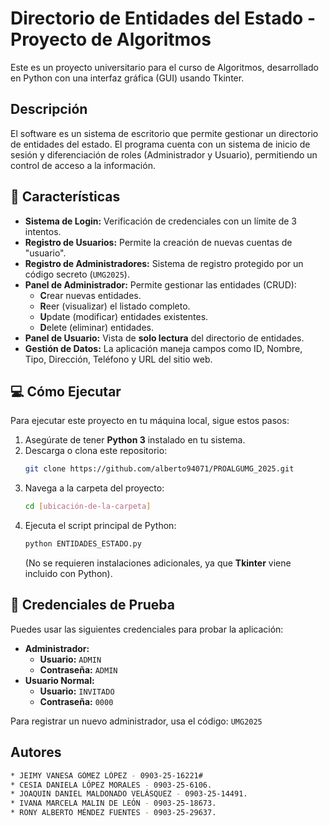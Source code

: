 # Directorio de Entidades del Estado - Proyecto de Algoritmos

Este es un proyecto universitario para el curso de Algoritmos, desarrollado en Python con una interfaz gráfica (GUI) usando Tkinter.

## Descripción

El software es un sistema de escritorio que permite gestionar un directorio de entidades del estado. El programa cuenta con un sistema de inicio de sesión y diferenciación de roles (Administrador y Usuario), permitiendo un control de acceso a la información.

## 🚀 Características

* **Sistema de Login:** Verificación de credenciales con un límite de 3 intentos.
* **Registro de Usuarios:** Permite la creación de nuevas cuentas de "usuario".
* **Registro de Administradores:** Sistema de registro protegido por un código secreto (`UMG2025`).
* **Panel de Administrador:** Permite gestionar las entidades (CRUD):
    * **C**rear nuevas entidades.
    * **R**eer (visualizar) el listado completo.
    * **U**pdate (modificar) entidades existentes.
    * **D**elete (eliminar) entidades.
* **Panel de Usuario:** Vista de **solo lectura** del directorio de entidades.
* **Gestión de Datos:** La aplicación maneja campos como ID, Nombre, Tipo, Dirección, Teléfono y URL del sitio web.

## 💻 Cómo Ejecutar

Para ejecutar este proyecto en tu máquina local, sigue estos pasos:

1.  Asegúrate de tener **Python 3** instalado en tu sistema.
2.  Descarga o clona este repositorio:
    ```bash
    git clone https://github.com/alberto94071/PROALGUMG_2025.git
    ```
3.  Navega a la carpeta del proyecto:
    ```bash
    cd [ubicación-de-la-carpeta]
    ```
4.  Ejecuta el script principal de Python:
    ```bash
    python ENTIDADES_ESTADO.py
    ```
    (No se requieren instalaciones adicionales, ya que **Tkinter** viene incluido con Python).

## 🔑 Credenciales de Prueba

Puedes usar las siguientes credenciales para probar la aplicación:

* **Administrador:**
    * **Usuario:** `ADMIN`
    * **Contraseña:** `ADMIN`
* **Usuario Normal:**
    * **Usuario:** `INVITADO`
    * **Contraseña:** `0000`

Para registrar un nuevo administrador, usa el código: `UMG2025`

## Autores
 ```bash
* JEIMY VANESA GÓMEZ LÓPEZ - 0903-25-16221#
* CESIA DANIELA LÓPEZ MORALES - 0903-25-6106.
* JOAQUIN DANIEL MALDONADO VELÁSQUEZ - 0903-25-14491.
* IVANA MARCELA MALIN DE LEÓN - 0903-25-18673.
* RONY ALBERTO MÉNDEZ FUENTES - 0903-25-29637.
```

